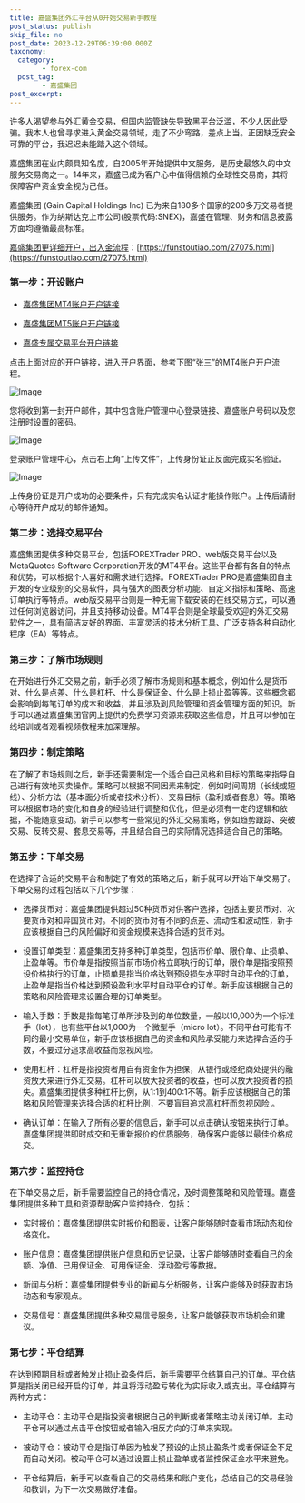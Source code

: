 ```yaml
---
title: 嘉盛集团外汇平台从0开始交易新手教程
post_status: publish
skip_file: no
post_date: 2023-12-29T06:39:00.000Z
taxonomy:
  category:
        - forex-com
  post_tag:
        - 嘉盛集团
post_excerpt: 
---
```

许多人渴望参与外汇黄金交易，但国内监管缺失导致黑平台泛滥，不少人因此受骗。我本人也曾寻求进入黄金交易领域，走了不少弯路，差点上当。正因缺乏安全可靠的平台，我迟迟未能踏入这个领域。

嘉盛集团在业内颇具知名度，自2005年开始提供中文服务，是历史最悠久的中文服务交易商之一。14年来，嘉盛已成为客户心中值得信赖的全球性交易商，其将保障客户资金安全视为己任。

嘉盛集团 (Gain Capital Holdings Inc) 已为来自180多个国家的200多万交易者提供服务。作为纳斯达克上市公司(股票代码:SNEX)，嘉盛在管理、财务和信息披露方面均遵循最高标准。

[嘉盛集团更详细开户，出入金流程](https://funstoutiao.com/27075.html)：[https://funstoutiao.com/27075.html](https://funstoutiao.com/27075.html)

### 第一步：开设账户

* [嘉盛集团MT4账户开户链接](https://s.ssgg.net/jsmt4)

* [嘉盛集团MT5账户开户链接](https://s.ssgg.net/jsmt5)

* [嘉盛专属交易平台开户链接](https://s.ssgg.net/js)

点击上面对应的开户链接，进入开户界面，参考下图“张三”的MT4账户开户流程。

![Image](https://prod-files-secure.s3.us-west-2.amazonaws.com/39ed1227-6d7d-4570-be36-9ccd4a2c4241/7a167aea-686b-400d-af59-4e18eb607a40/640.png?X-Amz-Algorithm=AWS4-HMAC-SHA256&X-Amz-Content-Sha256=UNSIGNED-PAYLOAD&X-Amz-Credential=ASIAZI2LB466TT5KFVWU%2F20250211%2Fus-west-2%2Fs3%2Faws4_request&X-Amz-Date=20250211T161312Z&X-Amz-Expires=3600&X-Amz-Security-Token=IQoJb3JpZ2luX2VjEMD%2F%2F%2F%2F%2F%2F%2F%2F%2F%2FwEaCXVzLXdlc3QtMiJIMEYCIQCTqR1ktSn2hAygs8OeWXgFbvcuugUwHwdS%2BFfivgUfgQIhAP9uGtjtgu0WTo9EGD4a2F5tNPST538FfmDKfuPVsC7IKogECNn%2F%2F%2F%2F%2F%2F%2F%2F%2F%2FwEQABoMNjM3NDIzMTgzODA1IgzQ2QzQyfulcHFQHRsq3AOBXTsKEBgjvmg7cbMnFsBxTfkXskkZAiYdpZ%2F3SihE5qGpTSAjwzCay4XgMMzawLCrAsPiVQzXYI4uj6QvnSlUuUuBU9y65qhGitJpBrXf%2FknU6sE8XkeiQlthp03%2BFnru0w8HGMTgA%2F6xkRFczxZG4aDvno%2Bc%2F8WBhNVAlO5kwAdhco09ypHKB9PX8OqeSjO4PFkTBkAHiMtyGaSDxUKQQPmsRNJE5pUoPAjGc8HWP8GGBF15jiH8B7UaTV0GQHAkEHsKtOVvw4xyYx9yMXcKNuST7gjwHFL%2Fk0PZhyZu8bGAXhUzZR%2FpC66DwMo7pQ9KmIvML2312vRwfON0tiB9cFzftpaso6i3xeUu%2BGqw%2FI20WeWj%2BYKKO54b36Z2c40xDbbw0xGnu2Zo5%2Bek9iEW%2BYJuZGSU5pzgT1sgXKlJny4%2BMh4ughvf1PjMhAdu28mfIAIZiUhs27%2BtEJLb5CHoc2sF40itlHJD5EUaHFTJ4fx8%2FUjj9L3oK%2BYm63XER7mVlUSJ7AXNXmhiMcKWMSF5dm6C3sBKM4Ix%2FsxOjU9k2%2F9CcHd7zSULdN%2BgX8XLbAQsK7chRvBR7zX84QjirEALFGRVVZwtADo3V9ncP0bd806ko5VOZKdJUrQOcTDm2q29BjqkAfKE6%2BPhGNr9nsKW6gOHF6BWppZ%2Bw8cs%2BwY7M1JiPpBMp2%2B16HFA5DZZYVPfxxpMV%2F%2B7kOgadRdfc9W6QF%2FXH95RgjiKYRQwVofQJLgvzuOVON7b4q%2BmWeNCeSwpLyejhPBLl8p70WcC0UytS2r0fFaUbMPnkfBVZBheT39mX5Y1Rp1nsm4yGBAjdgWI87Tk7DqKBINMv6IvMkmjskk7%2F13Y5Hlc&X-Amz-Signature=7e90b7e73c425a23b5dffa94a175657c19b1fd3833820f0803982436820d3095&X-Amz-SignedHeaders=host&x-id=GetObject)

您将收到第一封开户邮件，其中包含账户管理中心登录链接、嘉盛账户号码以及您注册时设置的密码。

![Image](https://prod-files-secure.s3.us-west-2.amazonaws.com/39ed1227-6d7d-4570-be36-9ccd4a2c4241/eaa1c6b3-2877-4284-a0e1-530e222c27fb/image.png?X-Amz-Algorithm=AWS4-HMAC-SHA256&X-Amz-Content-Sha256=UNSIGNED-PAYLOAD&X-Amz-Credential=ASIAZI2LB466TT5KFVWU%2F20250211%2Fus-west-2%2Fs3%2Faws4_request&X-Amz-Date=20250211T161312Z&X-Amz-Expires=3600&X-Amz-Security-Token=IQoJb3JpZ2luX2VjEMD%2F%2F%2F%2F%2F%2F%2F%2F%2F%2FwEaCXVzLXdlc3QtMiJIMEYCIQCTqR1ktSn2hAygs8OeWXgFbvcuugUwHwdS%2BFfivgUfgQIhAP9uGtjtgu0WTo9EGD4a2F5tNPST538FfmDKfuPVsC7IKogECNn%2F%2F%2F%2F%2F%2F%2F%2F%2F%2FwEQABoMNjM3NDIzMTgzODA1IgzQ2QzQyfulcHFQHRsq3AOBXTsKEBgjvmg7cbMnFsBxTfkXskkZAiYdpZ%2F3SihE5qGpTSAjwzCay4XgMMzawLCrAsPiVQzXYI4uj6QvnSlUuUuBU9y65qhGitJpBrXf%2FknU6sE8XkeiQlthp03%2BFnru0w8HGMTgA%2F6xkRFczxZG4aDvno%2Bc%2F8WBhNVAlO5kwAdhco09ypHKB9PX8OqeSjO4PFkTBkAHiMtyGaSDxUKQQPmsRNJE5pUoPAjGc8HWP8GGBF15jiH8B7UaTV0GQHAkEHsKtOVvw4xyYx9yMXcKNuST7gjwHFL%2Fk0PZhyZu8bGAXhUzZR%2FpC66DwMo7pQ9KmIvML2312vRwfON0tiB9cFzftpaso6i3xeUu%2BGqw%2FI20WeWj%2BYKKO54b36Z2c40xDbbw0xGnu2Zo5%2Bek9iEW%2BYJuZGSU5pzgT1sgXKlJny4%2BMh4ughvf1PjMhAdu28mfIAIZiUhs27%2BtEJLb5CHoc2sF40itlHJD5EUaHFTJ4fx8%2FUjj9L3oK%2BYm63XER7mVlUSJ7AXNXmhiMcKWMSF5dm6C3sBKM4Ix%2FsxOjU9k2%2F9CcHd7zSULdN%2BgX8XLbAQsK7chRvBR7zX84QjirEALFGRVVZwtADo3V9ncP0bd806ko5VOZKdJUrQOcTDm2q29BjqkAfKE6%2BPhGNr9nsKW6gOHF6BWppZ%2Bw8cs%2BwY7M1JiPpBMp2%2B16HFA5DZZYVPfxxpMV%2F%2B7kOgadRdfc9W6QF%2FXH95RgjiKYRQwVofQJLgvzuOVON7b4q%2BmWeNCeSwpLyejhPBLl8p70WcC0UytS2r0fFaUbMPnkfBVZBheT39mX5Y1Rp1nsm4yGBAjdgWI87Tk7DqKBINMv6IvMkmjskk7%2F13Y5Hlc&X-Amz-Signature=9374deb7fa2b703bbb1f75bde884d1f34ffcd3c8f3181818694397eb3e8cf11c&X-Amz-SignedHeaders=host&x-id=GetObject)

登录账户管理中心，点击右上角“上传文件”，上传身份证正反面完成实名验证。

![Image](https://prod-files-secure.s3.us-west-2.amazonaws.com/39ed1227-6d7d-4570-be36-9ccd4a2c4241/54090639-09fc-46b4-a135-e0289f707147/image.png?X-Amz-Algorithm=AWS4-HMAC-SHA256&X-Amz-Content-Sha256=UNSIGNED-PAYLOAD&X-Amz-Credential=ASIAZI2LB466TT5KFVWU%2F20250211%2Fus-west-2%2Fs3%2Faws4_request&X-Amz-Date=20250211T161312Z&X-Amz-Expires=3600&X-Amz-Security-Token=IQoJb3JpZ2luX2VjEMD%2F%2F%2F%2F%2F%2F%2F%2F%2F%2FwEaCXVzLXdlc3QtMiJIMEYCIQCTqR1ktSn2hAygs8OeWXgFbvcuugUwHwdS%2BFfivgUfgQIhAP9uGtjtgu0WTo9EGD4a2F5tNPST538FfmDKfuPVsC7IKogECNn%2F%2F%2F%2F%2F%2F%2F%2F%2F%2FwEQABoMNjM3NDIzMTgzODA1IgzQ2QzQyfulcHFQHRsq3AOBXTsKEBgjvmg7cbMnFsBxTfkXskkZAiYdpZ%2F3SihE5qGpTSAjwzCay4XgMMzawLCrAsPiVQzXYI4uj6QvnSlUuUuBU9y65qhGitJpBrXf%2FknU6sE8XkeiQlthp03%2BFnru0w8HGMTgA%2F6xkRFczxZG4aDvno%2Bc%2F8WBhNVAlO5kwAdhco09ypHKB9PX8OqeSjO4PFkTBkAHiMtyGaSDxUKQQPmsRNJE5pUoPAjGc8HWP8GGBF15jiH8B7UaTV0GQHAkEHsKtOVvw4xyYx9yMXcKNuST7gjwHFL%2Fk0PZhyZu8bGAXhUzZR%2FpC66DwMo7pQ9KmIvML2312vRwfON0tiB9cFzftpaso6i3xeUu%2BGqw%2FI20WeWj%2BYKKO54b36Z2c40xDbbw0xGnu2Zo5%2Bek9iEW%2BYJuZGSU5pzgT1sgXKlJny4%2BMh4ughvf1PjMhAdu28mfIAIZiUhs27%2BtEJLb5CHoc2sF40itlHJD5EUaHFTJ4fx8%2FUjj9L3oK%2BYm63XER7mVlUSJ7AXNXmhiMcKWMSF5dm6C3sBKM4Ix%2FsxOjU9k2%2F9CcHd7zSULdN%2BgX8XLbAQsK7chRvBR7zX84QjirEALFGRVVZwtADo3V9ncP0bd806ko5VOZKdJUrQOcTDm2q29BjqkAfKE6%2BPhGNr9nsKW6gOHF6BWppZ%2Bw8cs%2BwY7M1JiPpBMp2%2B16HFA5DZZYVPfxxpMV%2F%2B7kOgadRdfc9W6QF%2FXH95RgjiKYRQwVofQJLgvzuOVON7b4q%2BmWeNCeSwpLyejhPBLl8p70WcC0UytS2r0fFaUbMPnkfBVZBheT39mX5Y1Rp1nsm4yGBAjdgWI87Tk7DqKBINMv6IvMkmjskk7%2F13Y5Hlc&X-Amz-Signature=bcd525ae5da8e77e9b300470ed2fd608f4338b321b705afc6d9833d516116739&X-Amz-SignedHeaders=host&x-id=GetObject)

上传身份证是开户成功的必要条件，只有完成实名认证才能操作账户。上传后请耐心等待开户成功的邮件通知。

### 第二步：选择交易平台

嘉盛集团提供多种交易平台，包括FOREXTrader PRO、web版交易平台以及MetaQuotes Software Corporation开发的MT4平台。这些平台都有各自的特点和优势，可以根据个人喜好和需求进行选择。FOREXTrader PRO是嘉盛集团自主开发的专业级别的交易软件，具有强大的图表分析功能、自定义指标和策略、高速订单执行等特点。web版交易平台则是一种无需下载安装的在线交易方式，可以通过任何浏览器访问，并且支持移动设备。MT4平台则是全球最受欢迎的外汇交易软件之一，具有简洁友好的界面、丰富灵活的技术分析工具、广泛支持各种自动化程序（EA）等特点。

### 第三步：了解市场规则

在开始进行外汇交易之前，新手必须了解市场规则和基本概念，例如什么是货币对、什么是点差、什么是杠杆、什么是保证金、什么是止损止盈等等。这些概念都会影响到每笔订单的成本和收益，并且涉及到风险管理和资金管理方面的知识。新手可以通过嘉盛集团官网上提供的免费学习资源来获取这些信息，并且可以参加在线培训或者观看视频教程来加深理解。

### 第四步：制定策略

在了解了市场规则之后，新手还需要制定一个适合自己风格和目标的策略来指导自己进行有效地买卖操作。策略可以根据不同因素来制定，例如时间周期（长线或短线）、分析方法（基本面分析或者技术分析）、交易目标（盈利或者套息）等。策略可以根据市场的变化和自身的经验进行调整和优化，但是必须有一定的逻辑和依据，不能随意变动。新手可以参考一些常见的外汇交易策略，例如趋势跟踪、突破交易、反转交易、套息交易等，并且结合自己的实际情况选择适合自己的策略。

### 第五步：下单交易

在选择了合适的交易平台和制定了有效的策略之后，新手就可以开始下单交易了。下单交易的过程包括以下几个步骤：

* 选择货币对：嘉盛集团提供超过50种货币对供客户选择，包括主要货币对、次要货币对和异国货币对。不同的货币对有不同的点差、流动性和波动性，新手应该根据自己的风险偏好和资金规模来选择合适的货币对。

* 设置订单类型：嘉盛集团支持多种订单类型，包括市价单、限价单、止损单、止盈单等。市价单是指按照当前市场价格立即执行的订单，限价单是指按照预设价格执行的订单，止损单是指当价格达到预设损失水平时自动平仓的订单，止盈单是指当价格达到预设盈利水平时自动平仓的订单。新手应该根据自己的策略和风险管理来设置合理的订单类型。

* 输入手数：手数是指每笔订单所涉及到的单位数量，一般以10,000为一个标准手（lot），也有些平台以1,000为一个微型手（micro lot）。不同平台可能有不同的最小交易单位，新手应该根据自己的资金和风险承受能力来选择合适的手数，不要过分追求高收益而忽视风险。

* 使用杠杆：杠杆是指投资者用自有资金作为担保，从银行或经纪商处提供的融资放大来进行外汇交易。杠杆可以放大投资者的收益，也可以放大投资者的损失。嘉盛集团提供多种杠杆比例，从1:1到400:1不等。新手应该根据自己的策略和风险管理来选择合适的杠杆比例，不要盲目追求高杠杆而忽视风险 。

* 确认订单：在输入了所有必要的信息后，新手可以点击确认按钮来执行订单。嘉盛集团提供即时成交和无重新报价的优质服务，确保客户能够以最佳价格成交。

### 第六步：监控持仓

在下单交易之后，新手需要监控自己的持仓情况，及时调整策略和风险管理。嘉盛集团提供多种工具和资源帮助客户监控持仓，包括：

* 实时报价：嘉盛集团提供实时报价和图表，让客户能够随时查看市场动态和价格变化。

* 账户信息：嘉盛集团提供账户信息和历史记录，让客户能够随时查看自己的余额、净值、已用保证金、可用保证金、浮动盈亏等数据。

* 新闻与分析：嘉盛集团提供专业的新闻与分析服务，让客户能够及时获取市场动态和专家观点。

* 交易信号：嘉盛集团提供多种交易信号服务，让客户能够获取市场机会和建议。

### 第七步：平仓结算

在达到预期目标或者触发止损止盈条件后，新手需要平仓结算自己的订单。平仓结算是指关闭已经开启的订单，并且将浮动盈亏转化为实际收入或支出。平仓结算有两种方式：

* 主动平仓：主动平仓是指投资者根据自己的判断或者策略主动关闭订单。主动平仓可以通过点击平仓按钮或者输入相反方向的订单来实现。

* 被动平仓：被动平仓是指订单因为触发了预设的止损止盈条件或者保证金不足而自动关闭。被动平仓可以通过设置止损止盈单或者监控保证金水平来避免。

* 平仓结算后，新手可以查看自己的交易结果和账户变化，总结自己的交易经验和教训，为下一次交易做好准备。